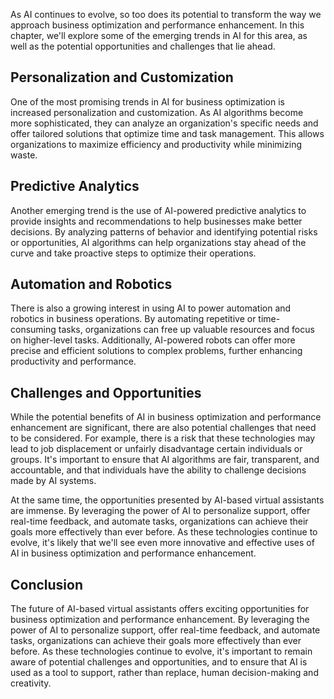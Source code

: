 
As AI continues to evolve, so too does its potential to transform the way we approach business optimization and performance enhancement. In this chapter, we'll explore some of the emerging trends in AI for this area, as well as the potential opportunities and challenges that lie ahead.

Personalization and Customization
---------------------------------

One of the most promising trends in AI for business optimization is increased personalization and customization. As AI algorithms become more sophisticated, they can analyze an organization's specific needs and offer tailored solutions that optimize time and task management. This allows organizations to maximize efficiency and productivity while minimizing waste.

Predictive Analytics
--------------------

Another emerging trend is the use of AI-powered predictive analytics to provide insights and recommendations to help businesses make better decisions. By analyzing patterns of behavior and identifying potential risks or opportunities, AI algorithms can help organizations stay ahead of the curve and take proactive steps to optimize their operations.

Automation and Robotics
-----------------------

There is also a growing interest in using AI to power automation and robotics in business operations. By automating repetitive or time-consuming tasks, organizations can free up valuable resources and focus on higher-level tasks. Additionally, AI-powered robots can offer more precise and efficient solutions to complex problems, further enhancing productivity and performance.

Challenges and Opportunities
----------------------------

While the potential benefits of AI in business optimization and performance enhancement are significant, there are also potential challenges that need to be considered. For example, there is a risk that these technologies may lead to job displacement or unfairly disadvantage certain individuals or groups. It's important to ensure that AI algorithms are fair, transparent, and accountable, and that individuals have the ability to challenge decisions made by AI systems.

At the same time, the opportunities presented by AI-based virtual assistants are immense. By leveraging the power of AI to personalize support, offer real-time feedback, and automate tasks, organizations can achieve their goals more effectively than ever before. As these technologies continue to evolve, it's likely that we'll see even more innovative and effective uses of AI in business optimization and performance enhancement.

Conclusion
----------

The future of AI-based virtual assistants offers exciting opportunities for business optimization and performance enhancement. By leveraging the power of AI to personalize support, offer real-time feedback, and automate tasks, organizations can achieve their goals more effectively than ever before. As these technologies continue to evolve, it's important to remain aware of potential challenges and opportunities, and to ensure that AI is used as a tool to support, rather than replace, human decision-making and creativity.
